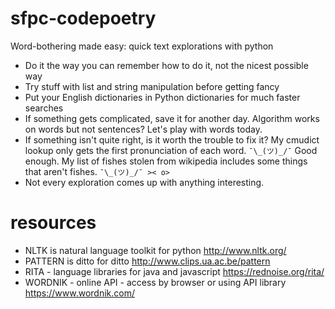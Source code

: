 # sfpc-codepoetry
Word-bothering made easy: quick text explorations with python

* Do it the way you can remember how to do it, not the nicest possible way
* Try stuff with list and string manipulation before getting fancy
* Put your English dictionaries in Python dictionaries for much faster searches
* If something gets complicated, save it for another day. Algorithm works on words but not sentences? Let's play with words today.
* If something isn't quite right, is it worth the trouble to fix it? My cmudict lookup only gets the first pronunciation of each word. `¯\_(ツ)_/¯` Good enough. My list of fishes stolen from wikipedia includes some things that aren't fishes. `¯\_(ツ)_/¯ >< o>`
* Not every exploration comes up with anything interesting.

# resources
* NLTK is natural language toolkit for python http://www.nltk.org/
* PATTERN is ditto for ditto http://www.clips.ua.ac.be/pattern
* RITA - language libraries for java and javascript https://rednoise.org/rita/
* WORDNIK - online API - access by browser or using API library https://www.wordnik.com/
